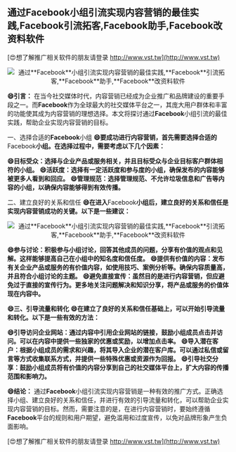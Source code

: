 ## **通过**Facebook**小组引流实现内容营销的最佳实践,**Facebook**引流拓客,**Facebook**助手,**Facebook**改资料软件**

[😍想了解推广相关软件的朋友请登录 http://www.vst.tw](http://www.vst.tw)

 <center><img src="https://vst.tw/MP4/tuiguang/png/7.png" alt="通过**Facebook**小组引流实现内容营销的最佳实践,**Facebook**引流拓客,**Facebook**助手,**Facebook**改资料软件"></center>

**😄引言：**
在当今社交媒体时代，内容营销已经成为企业推广和品牌建设的重要手段之一。而**Facebook**作为全球最大的社交媒体平台之一，其庞大用户群体和丰富的功能使其成为内容营销的理想选择。本文将探讨通过**Facebook**小组引流的最佳实践，帮助企业实现内容营销的目标。

一、选择合适的**Facebook**小组
**😄要成功进行内容营销，首先需要选择合适的**Facebook**小组。在选择过程中，需要考虑以下几个因素：**

**😄目标受众：选择与企业产品或服务相关，并且目标受众与企业目标客户群体相符的小组。**
**😄活跃度：选择有一定活跃度和参与度的小组，确保发布的内容能够被更多人看到和回应。**
**😄管理规范：选择管理规范、不允许垃圾信息和广告等内容的小组，以确保内容能够得到有效传播。**

二、建立良好的关系和信任
**😄在进入**Facebook**小组后，建立良好的关系和信任是实现内容营销成功的关键。以下是一些建议：**

 <center><img src="https://vst.tw/MP4/tuiguang/png/1.png" alt="通过**Facebook**小组引流实现内容营销的最佳实践,**Facebook**引流拓客,**Facebook**助手,**Facebook**改资料软件"></center>

**😄参与讨论：积极参与小组讨论，回答其他成员的问题，分享有价值的观点和见解。这样能够提高自己在小组中的知名度和信任度。**
**😄提供有价值的内容：发布有关企业产品或服务的有价值内容，如使用技巧、案例分析等。确保内容质量高，并且符合小组讨论的主题。**
**😄避免直接宣传：虽然目的是进行内容营销，但应避免过于直接的宣传行为。更多地关注问题解决和知识分享，将产品或服务的价值体现在内容中。**

**😄三、引导流量和转化**
**😄在建立了良好的关系和信任基础上，可以开始引导流量和转化。以下是一些有效的方法：**

**😄引导访问企业网站：通过内容中引用企业网站的链接，鼓励小组成员点击并访问。可以在内容中提供一些独家的优惠或奖励，以增加点击率。**
**😄导入潜在客户：根据小组成员的需求和兴趣，将其导入企业的潜在客户库。可以通过私信或留言等方式收集联系方式，并提供一些特殊优惠或资源作为回报。**
**😄引导社交分享：鼓励小组成员将有价值的内容分享到自己的社交媒体平台上，扩大内容的传播范围和影响力。**

**😄结论：**
通过**Facebook**小组引流实现内容营销是一种有效的推广方式。正确选择小组、建立良好的关系和信任，并进行有效的引导流量和转化，可以帮助企业实现内容营销的目标。然而，需要注意的是，在进行内容营销时，要始终遵循**Facebook**平台的规则和用户期望，避免滥用和过度宣传，以免对品牌形象产生负面影响。

[😍想了解推广相关软件的朋友请登录 http://www.vst.tw](http://www.vst.tw)



